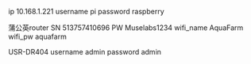 ip 10.168.1.221
username    pi
password    raspberry

蒲公英router
SN  513757410696
PW  Muselabs1234
wifi_name AquaFarm
wifi_pw aquafarm

USR-DR404
username    admin
password    admin